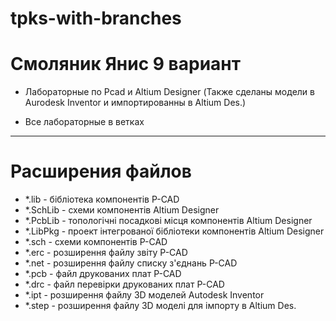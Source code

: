 # tpks-with-branches

# Смоляник Янис 9 вариант

- Лабораторные по Pcad и Altium Designer (Также сделаны модели в Aurodesk Inventor и импортированны в Altium Des.)

- Все лабораторные в ветках

-------------------------------------------------------------------------------------------------------------------

# Расширения файлов

- *.lib - бібліотека компонентів P-CAD
- *.SchLib - схеми компонентів Altium Designer
- *.PcbLib - топологічні посадкові місця компонентів Altium Designer
- *.LibPkg - проект інтегрованої бібліотеки компонентів Altium Designer
- *.sch - схеми компонентів P-CAD
- *.erc - розширення файлу звіту P-CAD
- *.net - розширення файлу списку з'єднань P-CAD
- *.pcb - файл друкованих плат P-CAD
- *.drc - файл перевірки друкованих плат P-CAD
- *.ipt - розширення файлу 3D моделей Autodesk Inventor
- *.step - розширення файлу 3D моделі для імпорту в Altium Des.
